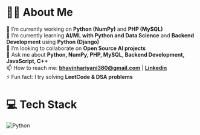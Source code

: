 # 👨‍💻 About Me

🔭 I’m currently working on **Python (NumPy)** and **PHP (MySQL)**  
🌱 I’m currently learning **AI/ML with Python and Data Science** and **Backend Development** using **Python (Django)**  
👯 I’m looking to collaborate on **Open Source AI projects**  
💬 Ask me about **Python, NumPy, PHP, MySQL, Backend Development, JavaScript, C++**  
📫 How to reach me: **bhavinhariyani380@gmail.com** | [**Linkedin**](https://www.linkedin.com/in/bhavin-hariyani-598263310/) <br>
⚡ Fun fact: I try solving **LeetCode & DSA problems**  

# 💻 Tech Stack
![Python](https://img.shields.io/badge/python)

<!--
**BHAVIN-Hariyani-001b/BHAVIN-Hariyani-001b** is a ✨ _special_ ✨ repository because its `README.md` (this file) appears on your GitHub profile.

Here are some ideas to get you started:

- 🔭 I’m currently working on ...
- 🌱 I’m currently learning ...
- 👯 I’m looking to collaborate on ...
- 🤔 I’m looking for help with ...
- 💬 Ask me about ...
- 📫 How to reach me: ...
- 😄 Pronouns: ...
- ⚡ Fun fact: ...
-->
